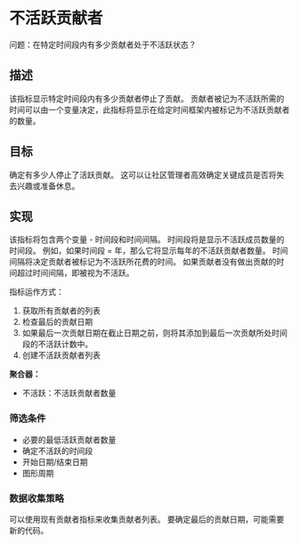 # 不活跃贡献者

问题：在特定时间段内有多少贡献者处于不活跃状态？


## 描述
该指标显示特定时间段内有多少贡献者停止了贡献。 贡献者被记为不活跃所需的时间可以由一个变量决定，此指标将显示在给定时间框架内被标记为不活跃贡献者的数量。

## 目标
确定有多少人停止了活跃贡献。 这可以让社区管理者高效确定关键成员是否将失去兴趣或准备休息。

## 实现
该指标将包含两个变量 - 时间段和时间间隔。 时间段将是显示不活跃成员数量的时间段。 例如，如果时间段 = 年，那么它将显示每年的不活跃贡献者数量。 时间间隔将决定贡献者被标记为不活跃所花费的时间。 如果贡献者没有做出贡献的时间超过时间间隔，即被视为不活跃。

指标运作方式：
1. 获取所有贡献者的列表
2. 检查最后的贡献日期
3. 如果最后一次贡献日期在截止日期之前，则将其添加到最后一次贡献所处时间段的不活跃计数中。
4. 创建不活跃贡献者列表

**聚合器：**
- 不活跃：不活跃贡献者数量

### 筛选条件
- 必要的最低活跃贡献者数量
- 确定不活跃的时间段
- 开始日期/结束日期
- 图形周期

### 数据收集策略
可以使用现有贡献者指标来收集贡献者列表。 要确定最后的贡献日期，可能需要新的代码。
